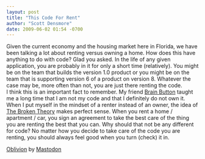```yaml
---
layout: post
title: "This Code For Rent"
author: "Scott Densmore"
date: 2009-06-02 01:54 -0700
---
```


Given the current economy and the housing market here in Florida, we have been talking a lot about renting versus owning a home. How does this have anything to do with code? Glad you asked. In the life of any given application, you are probably in it for only a short time (relatively). You might be on the team that builds the version 1.0 product or you might be on the team that is supporting version 6 of a product on version 8. Whatever the case may be, more often than not, you are just there renting the code.  
I think this is an important fact to remember. My friend [Brain Button](http://www.agileprogrammer.com/oneagilecoder/) taught me a long time that I am not my code and that I definitely do not own it. When I put myself in the mindset of a renter instead of an owner, the idea of [The Broken Theory](http://en.wikipedia.org/wiki/Broken_Window_Theory) makes perfect sense. When you rent a home / apartment / car, you sign an agreement to take the best care of the thing you are renting the best that you can. Why should that not be any different for code? No matter how you decide to take care of the code you are renting, you should always feel good when you turn (check) it in.  

[Oblivion](http://www.last.fm/music/Mastodon/_/Oblivion) by [Mastodon](http://www.last.fm/music/Mastodon)